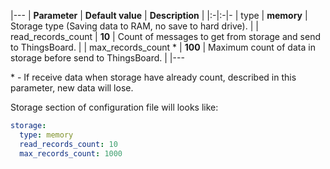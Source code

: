 |---
| **Parameter**            | **Default value**                            | **Description**                                                |
|:-|:-|-
| type                     | **memory**                                   | Storage type (Saving data to RAM, no save to hard drive).      |
| read_records_count       | **10**                                       | Count of messages to get from storage and send to ThingsBoard. |
| max_records_count *      | **100**                                      | Maximum count of data in storage before send to ThingsBoard.   |
|---


\* - If receive data when storage have already count, described in this parameter, new data will lose.

Storage section of configuration file will looks like:

```yaml
storage:
  type: memory
  read_records_count: 10
  max_records_count: 1000
```
